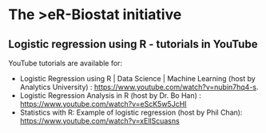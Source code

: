 # The >eR-Biostat initiative
## Logistic regression using R - tutorials in YouTube

YouTube tutorials are available for:

* Logistic Regression using R | Data Science | Machine Learning  (host by Analytics University) : 
       https://www.youtube.com/watch?v=nubin7hq4-s.
* Logistic Regression Analysis in R  (host by Dr. Bo Han) : https://www.youtube.com/watch?v=eScK5w5JcHI
* Statistics with R: Example of logistic regression (host by Phil Chan): https://www.youtube.com/watch?v=xEllScuasns

